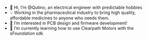 - 👋 Hi, I’m @Qutino, an electrical engineer with predictable hobbies
- 💡 Working in the pharmaceutical industry to bring high quality, affordable medicines to anyone who needs them.
- 👀 I’m interested in PCB design and firmware development!
- 🌱 I’m currently learning how to use Clearpath Motors with the sFoundation sdk


<!---
Qutino/Qutino is a ✨ special ✨ repository because its `README.md` (this file) appears on your GitHub profile.
You can click the Preview link to take a look at your changes.
--->
